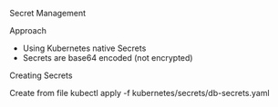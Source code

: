 Secret Management

Approach
- Using Kubernetes native Secrets
- Secrets are base64 encoded (not encrypted)

Creating Secrets

Create from file
kubectl apply -f kubernetes/secrets/db-secrets.yaml

